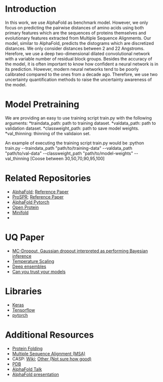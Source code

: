 # Introduction
In this work, we use AlphaFold as benchmark model. However, we only focus on predicting the pairwise distances of amino acids using both primary features which are the sequences of proteins themselves and
evolutionary features extracted from Multiple Sequence Alignments. Our model, similar to AlphaFold, predicts the distograms which are discretized distances. We only consider distances between 2 and 22 Angstroms.
Herefore, we use a deep two-dimensional dilated convolutional network with a variable number of residual block groups. 
Besides the accuracy of the model, it is often important to know how confident a neural network is in its prediction. However, modern neural networks tend to be poorly calibrated compared to the ones from a decade ago.
Therefore, we use two uncertainty quantification methods to raise the uncertainty awareness of the model.

# Model Pretraining
We are providing an easy to use training script train.py with the following arguments:
*traindata_path: path to training dataset.
*valdata_path: path to validation dataset.
*classweight_path: path to save model weights.
*val_thinning: thinning of the validaion set.

An example of executing the training script train.py would be :python train.py --traindata_path "path/to/training-data" --valdata_path "path/to/val-data" --classweight_path "path/to/model-weights" --val_thinning [Coose between 30,50,70,90,95,100]

# Related Repositories
* [AlphaFold](https://github.com/deepmind/deepmind-research/tree/7bb484fffa87d3486ac791bb98b5b3dd65d8264e/alphafold_casp13); [Reference Paper](https://www.nature.com/articles/s41586-019-1923-7.epdf?author_access_token=Z_KaZKDqtKzbE7Wd5HtwI9RgN0jAjWel9jnR3ZoTv0MCcgAwHMgRx9mvLjNQdB2TlQQaa7l420UCtGo8vYQ39gg8lFWR9mAZtvsN_1PrccXfIbc6e-tGSgazNL_XdtQzn1PHfy21qdcxV7Pw-k3htw%3D%3D)
* [ProSPR](https://github.com/dellacortelab/prospr); [Reference Paper](https://www.biorxiv.org/content/10.1101/830273v2.full.pdf)
* [AlphaFold Pytorch](https://github.com/Urinx/alphafold_pytorch)
* [Open Protein](https://github.com/biolib/openprotein)
* [Minifold](https://github.com/EricAlcaide/MiniFold)
* 

# UQ Paper
* [MC-Dropout, Gaussian dropout interpreted as performing Bayesian inference](https://arxiv.org/abs/1506.02142)
* [Temperature Scaling](https://arxiv.org/pdf/1706.04599.pdf)
* [Deep ensembles](https://arxiv.org/abs/1612.01474) 
* [Can you trust your models](https://papers.nips.cc/paper/9547-can-you-trust-your-models-uncertainty-evaluating-predictive-uncertainty-under-dataset-shift)

# Libraries
* [Keras](https://keras.io/getting-started/functional-api-guide/)
* [Tensorflow](https://www.tensorflow.org/tutorials/quickstart/beginner)
* [pytorch](https://pytorch.org/tutorials/)

# Additional Resources 
* [Protein Folding](https://en.wikipedia.org/wiki/Protein_folding)
* [Multiple Sequence Alignment (MSA)](https://en.wikipedia.org/wiki/Multiple_sequence_alignment)
* CASP: [Wiki](https://en.wikipedia.org/wiki/CASP); [Other (Not sure how good)](http://predictioncenter.org/casp13/)
* [PDB](https://www.rcsb.org/)
* [AlphaFold Talk](https://www.youtube.com/watch?v=uQ1uVbrIv-Q)
* [AlphaFold presentation](http://predictioncenter.org/casp13/doc/presentations/Pred_CASP13-DeepLearning-AlphaFold-Senior.pdf)

